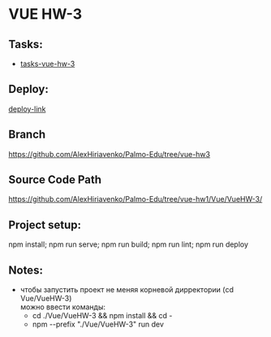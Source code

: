 # VUE HW-3

## Tasks:

- [tasks-vue-hw-3](https://gist.github.com/morphey312/244846fd200c54ba3bb9896ebcb43aae)

## Deploy:

[deploy-link](https://alexhiriavenko.github.io/Palmo-Edu/VueHW-3/)

## Branch

https://github.com/AlexHiriavenko/Palmo-Edu/tree/vue-hw3

## Source Code Path

https://github.com/AlexHiriavenko/Palmo-Edu/tree/vue-hw1/Vue/VueHW-3/

## Project setup:

npm install; npm run serve; npm run build; npm run lint; npm run deploy

## Notes:

- чтобы запустить проект не меняя корневой дирректории (cd Vue/VueHW-3) <br>
  можно ввести команды:
  - cd ./Vue/VueHW-3 && npm install && cd -
  - npm --prefix "./Vue/VueHW-3" run dev
